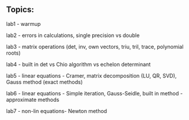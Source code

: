 ## Topics: 

lab1 - warmup 

lab2 - errors in calculations, single precision vs double

lab3 - matrix operations (det, inv, own vectors, triu, tril, trace, polynomial roots)

lab4 - built in det vs Chio algorithm vs echelon determinant

lab5 - linear equations - Cramer, matrix decomposition (LU, QR, SVD), Gauss method (exact methods)

lab6 - linear equations - Simple iteration, Gauss-Seidle, built in method - approximate methods

lab7 - non-lin equations- Newton method

